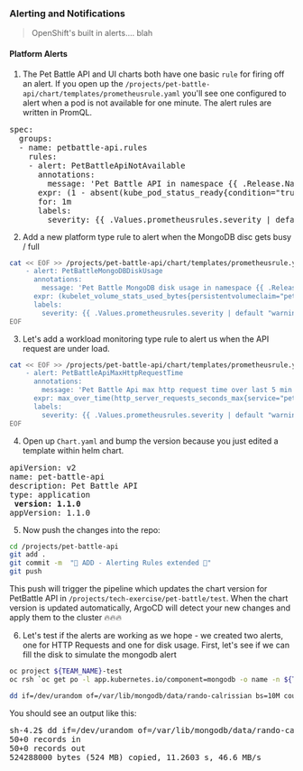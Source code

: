 ### Alerting and Notifications
> OpenShift's built in alerts.... blah
#### Platform Alerts
1. The Pet Battle API and UI charts both have one basic `rule` for firing off an alert. If you open up the `/projects/pet-battle-api/chart/templates/prometheusrule.yaml` you'll see one configured to alert when a pod is not available for one minute. The alert rules are written in PromQL.
<pre>
spec:
  groups:
  - name: petbattle-api.rules
    rules:
    - alert: PetBattleApiNotAvailable
      annotations:
        message: 'Pet Battle API in namespace {{ .Release.Namespace }} is not available for the last 1 minutes.'
      expr: (1 - absent(kube_pod_status_ready{condition="true",namespace="{{ .Release.Namespace }}"} * on(pod) group_left(label_app_kubernetes_io_component) kube_pod_labels{label_app_kubernetes_io_component="pet-battle-api",namespace="{{ .Release.Namespace }}"})) == 0
      for: 1m
      labels:
        severity: {{ .Values.prometheusrules.severity | default "critical" }}
</pre>

2. Add a new platform type rule to alert when the MongoDB disc gets busy / full
```bash
cat << EOF >> /projects/pet-battle-api/chart/templates/prometheusrule.yaml
    - alert: PetBattleMongoDBDiskUsage
      annotations:
        message: 'Pet Battle MongoDB disk usage in namespace {{ .Release.Namespace }} higher than 80%'
      expr: (kubelet_volume_stats_used_bytes{persistentvolumeclaim="pet-battle-api-mongodb",namespace="{{ .Release.Namespace }}"} / kubelet_volume_stats_capacity_bytes{persistentvolumeclaim="pet-battle-api-mongodb",namespace="{{ .Release.Namespace }}"}) * 100 > 80
      labels:
        severity: {{ .Values.prometheusrules.severity | default "warning" }}
EOF
```

3. Let's add a workload monitoring type rule to alert us when the API request are under load.
```bash
cat << EOF >> /projects/pet-battle-api/chart/templates/prometheusrule.yaml
    - alert: PetBattleApiMaxHttpRequestTime
      annotations:
        message: 'Pet Battle Api max http request time over last 5 min in namespace {{ .Release.Namespace }} exceeds 1.5 sec.'
      expr: max_over_time(http_server_requests_seconds_max{service="pet-battle-api",namespace="{{ .Release.Namespace }}"}[5m]) > 1.5
      labels:
        severity: {{ .Values.prometheusrules.severity | default "warning" }}
EOF
```

4. Open up `Chart.yaml` and bump the version because you just edited a template within helm chart.
<pre>
apiVersion: v2
name: pet-battle-api
description: Pet Battle API
type: application
<strong> version: 1.1.0</strong>
appVersion: 1.1.0
</pre>

5. Now push the changes into the repo:
```bash
cd /projects/pet-battle-api
git add .
git commit -m  "🌳 ADD - Alerting Rules extended 🌳" 
git push
```

This push will trigger the pipeline which updates the chart version for PetBattle API in `/projects/tech-exercise/pet-battle/test`. 
When the chart version is updated automatically, ArgoCD will detect your new changes and apply them to the cluster 🔥🔥🔥


6. Let's test if the alerts are working as we hope - we created two alerts, one for HTTP Requests and one for disk usage. First, let's see if we can fill the disk to simulate the mongodb alert 
```bash
oc project ${TEAM_NAME}-test
oc rsh `oc get po -l app.kubernetes.io/component=mongodb -o name -n ${TEAM_NAME}-test`
```

```bash
dd if=/dev/urandom of=/var/lib/mongodb/data/rando-calrissian bs=10M count=50
```

You should see an output like this:

<pre>
sh-4.2$ dd if=/dev/urandom of=/var/lib/mongodb/data/rando-calrissian bs=10M count=50
50+0 records in
50+0 records out
524288000 bytes (524 MB) copied, 11.2603 s, 46.6 MB/s
</pre>